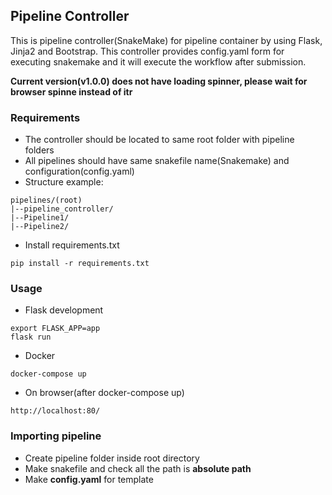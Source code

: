 ## Pipeline Controller
This is pipeline controller(SnakeMake) for pipeline container by using Flask, Jinja2 and Bootstrap. This controller provides config.yaml form for executing snakemake and it will execute the workflow after submission.

**Current version(v1.0.0) does not have loading spinner, please wait for browser spinne instead of itr**

### Requirements
- The controller should be located to same root folder with pipeline folders
- All pipelines should have same snakefile name(Snakemake) and configuration(config.yaml)
- Structure example:
```
pipelines/(root)
|--pipeline_controller/
|--Pipeline1/
|--Pipeline2/
```
- Install requirements.txt

```
pip install -r requirements.txt
```

### Usage

- Flask development
```
export FLASK_APP=app
flask run
```
- Docker
```
docker-compose up
```
- On browser(after docker-compose up)
```
http://localhost:80/
```

### Importing pipeline
- Create pipeline folder inside root directory
- Make snakefile and check all the path is **absolute path**
- Make **config.yaml** for template
